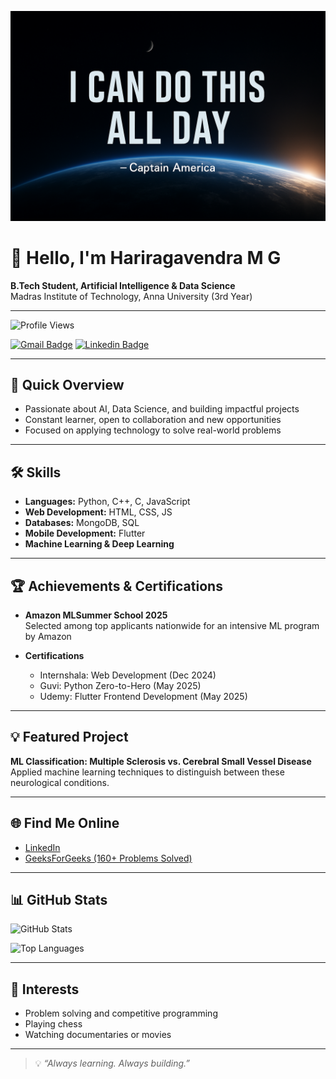 <!-- Banner Section -->
![Banner](MyBanner.png) 
<!-- Replace with your own banner image path or external link -->

# 👋 Hello, I'm Hariragavendra M G  

**B.Tech Student, Artificial Intelligence & Data Science**  
Madras Institute of Technology, Anna University (3rd Year)  

---

![Profile Views](https://komarev.com/ghpvc/?username=Ragavendra0604&color=blueviolet&style=flat)  

[![Gmail Badge](https://img.shields.io/badge/-Email-c14438?style=flat&logo=Gmail&logoColor=white&link=mailto:ragavendra0604@gmail.com)](mailto:ragavendra0604@gmail.com)
[![Linkedin Badge](https://img.shields.io/badge/-LinkedIn-blue?style=flat&logo=Linkedin&logoColor=white&link=https://www.linkedin.com/in/hariragavendra0604/)](https://www.linkedin.com/in/hariragavendra0604/)

---

## 🎯 Quick Overview  

- Passionate about AI, Data Science, and building impactful projects  
- Constant learner, open to collaboration and new opportunities  
- Focused on applying technology to solve real-world problems  

---

## 🛠️ Skills  

- **Languages:** Python, C++, C, JavaScript  
- **Web Development:** HTML, CSS, JS  
- **Databases:** MongoDB, SQL  
- **Mobile Development:** Flutter  
- **Machine Learning & Deep Learning**  

---

## 🏆 Achievements & Certifications  

- **Amazon MLSummer School 2025**  
  Selected among top applicants nationwide for an intensive ML program by Amazon  

- **Certifications**
  - Internshala: Web Development (Dec 2024)  
  - Guvi: Python Zero-to-Hero (May 2025)  
  - Udemy: Flutter Frontend Development (May 2025)  

---

## 💡 Featured Project  

**ML Classification: Multiple Sclerosis vs. Cerebral Small Vessel Disease**  
Applied machine learning techniques to distinguish between these neurological conditions.  

---

## 🌐 Find Me Online  

- [LinkedIn](https://www.linkedin.com/in/hariragavendra0604)  
- [GeeksForGeeks (160+ Problems Solved)](https://www.geeksforgeeks.org/user/ragavendra_06/)  

---

## 📊 GitHub Stats  

![GitHub Stats](https://github-readme-stats.vercel.app/api?username=Ragavendra0604&show_icons=true&theme=radical)  

![Top Languages](https://github-readme-stats.vercel.app/api/top-langs/?username=Ragavendra0604&layout=compact&theme=radical)  

---

## 🙌 Interests  

- Problem solving and competitive programming  
- Playing chess  
- Watching documentaries or movies  

---

> 💡 _“Always learning. Always building.”_  
